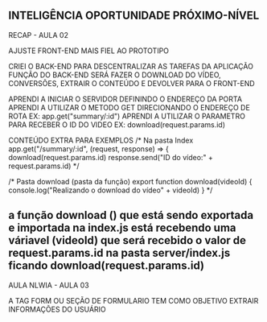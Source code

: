 INTELIGÊNCIA
OPORTUNIDADE
PRÓXIMO-NÍVEL
--------------------------------------------------
RECAP - AULA 02 

AJUSTE FRONT-END MAIS FIEL AO PROTOTIPO

CRIEI O BACK-END PARA DESCENTRALIZAR AS TAREFAS DA APLICAÇÃO
FUNÇÃO DO BACK-END SERÁ FAZER O DOWNLOAD DO VÍDEO, CONVERSÕES, EXTRAIR O CONTEÚDO E DEVOLVER PARA O FRONT-END

APRENDI A INICIAR O SERVIDOR DEFININDO O ENDEREÇO DA PORTA
APRENDI A UTILIZAR O METODO GET DIRECIONANDO O ENDEREÇO DE ROTA EX: app.get("summary/:id")
APRENDI A UTILIZAR O PARAMETRO PARA RECEBER O ID DO VIDEO EX: download(request.params.id)

CONTEÚDO EXTRA PARA EXEMPLOS 
/* Na pasta Index 
app.get("/summary/:id", (request, response) => {
  download(request.params.id) 
  response.send("ID do vídeo:" + request.params.id)
*/

/* Pasta download (pasta da função)
export function download(videoId) {
  console.log("Realizando o download do vídeo" + videoId)
}
*/

a função download () que está sendo exportada e importada na index.js está recebendo uma váriavel (videoId) que será
recebido o valor de request.params.id na pasta server/index.js ficando download(request.params.id)
--------------------------------------------------------------------

AULA NLWIA - AULA 03

A TAG FORM OU SEÇÃO DE FORMULARIO TEM COMO OBJETIVO
EXTRAIR INFORMAÇÕES DO USUÁRIO
